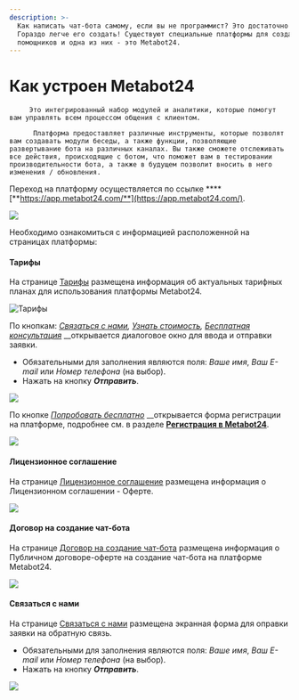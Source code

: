 ```yaml
---
description: >-
  Как написать чат-бота самому, если вы не программист? Это достаточно сложно.
  Гораздо легче его создать! Существуют специальные платформы для создания таких
  помощников и одна из них - это Metabot24.
---
```


# Как устроен Metabot24

         Это интегрированный набор модулей и аналитики, которые помогут вам управлять всем процессом общения с клиентом.

          Платформа предоставляет различные инструменты, которые позволят вам создавать модули беседы, а также функции, позволяющие развертывание бота на различных каналах. Вы также сможете отслеживать все действия, происходящие с ботом, что поможет вам в тестировании производительности бота, а также в будущем позволит вносить в него изменения / обновления. 

Переход на платформу осуществляется по ссылке ****[**https://app.metabot24.com/**](https://app.metabot24.com/).

![](../.gitbook/assets/izobrazhenie%20%28142%29.png)

Необходимо ознакомиться с информацией расположенной на страницах платформы:

#### Тарифы

На странице [Тарифы](https://app.metabot24.com/pricing) размещена информация об актуальных тарифных планах для использования платформы Metabot24.

![&#x422;&#x430;&#x440;&#x438;&#x444;&#x44B;](../.gitbook/assets/izobrazhenie%20%28159%29.png)

По кнопкам: [_Связаться с нами_](https://app.metabot24.com/feedback/create)_,_ [_Узнать стоимость_](https://app.metabot24.com/feedback/create)_,_ [_Бесплатная консультация_](https://app.metabot24.com/feedback/create) __открывается диалоговое окно для ввода и отправки заявки. 

* Обязательными для заполнения являются поля: _Ваше имя_, _Ваш  E-mail_ или _Номер телефона_ \(на выбор\).
* Нажать на кнопку _**Отправить**_.

![](../.gitbook/assets/izobrazhenie%20%2872%29.png)

По кнопке [_Попробовать бесплатно_](https://app.metabot24.com/register) __открывается форма регистрации на платформе, подробнее см. в разделе [**Регистрация в Metabot24**](https://metarex.gitbook.io/metabot24/nachat-rabotu-s-metabot24/registraciya-v-metabot24).

![](../.gitbook/assets/image%20%2893%29.png)

#### Лицензионное соглашение

На странице [Лицензионное соглашение](https://app.metabot24.com/terms) размещена информация о Лицензионном соглашении - Оферте.

![](../.gitbook/assets/izobrazhenie%20%2824%29.png)

#### Договор на создание чат-бота

На странице [Договор на создание чат-бота](https://app.metabot24.com/developer-offer) размещена информация о Публичном договоре-оферте на создание чат-бота на платформе Metabot24.

![](../.gitbook/assets/izobrazhenie%20%28102%29.png)

#### Связаться с нами

На странице [Связаться с нами](https://app.metabot24.com/feedback/create) размещена экранная форма для оправки заявки на обратную связь.

* Обязательными для заполнения являются поля: _Ваше имя_, _Ваш  E-mail_ или _Номер телефона_ \(на выбор\).
* Нажать на кнопку _**Отправить**_.

![](../.gitbook/assets/izobrazhenie%20%28275%29.png)

